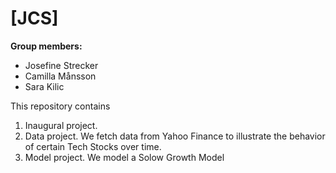 # \[JCS\]

**Group members:**
- Josefine Strecker
- Camilla Månsson
- Sara Kilic

This repository contains  
1. Inaugural project. 
2. Data project. We fetch data from Yahoo Finance to  illustrate the behavior of certain Tech Stocks over time. 
3. Model project. We model a Solow Growth Model 
